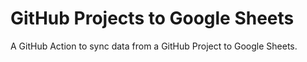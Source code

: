 # GitHub Projects to Google Sheets

A GitHub Action to sync data from a GitHub Project to Google Sheets.
